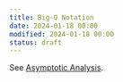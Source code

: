 ```yaml
---
title: Big-O Notation
date: 2024-01-18 00:00
modified: 2024-01-18 00:00
status: draft
---
```


See [Asymptotic Analysis](asymptotic-analysis.md).